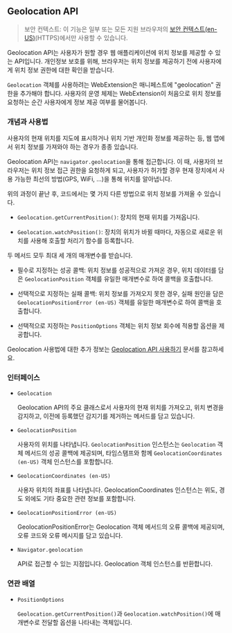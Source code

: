## Geolocation API

> 보안 컨텍스트: 이 기능은 일부 또는 모든 지원 브라우저의 [보안 컨텍스트(en-US)](https://developer.mozilla.org/en-US/docs/Web/Security/Secure_Contexts)(HTTPS)에서만 사용할 수 있습니다.

Geolocation API는 사용자가 원할 경우 웹 애플리케이션에 위치 정보를 제공할 수 있는 API입니다. 개인정보 보호를 위해, 브라우저는 위치 정보를 제공하기 전에 사용자에게 위치 정보 권한에 대한 확인을 받습니다.

`Geolocation` 객체를 사용하려는 WebExtension은 매니페스트에 "geolocation" 권한을 추가해야 합니다. 사용자의 운영 체제는 WebExtension이 처음으로 위치 정보를 요청하는 순간 사용자에게 정보 제공 여부를 물어봅니다.

### 개념과 사용법

사용자의 현재 위치를 지도에 표시하거나 위치 기반 개인화 정보를 제공하는 등, 웹 앱에서 위치 정보를 가져와야 하는 경우가 종종 있습니다.

Geolocation API는 `navigator.geolocation`을 통해 접근합니다. 이 때, 사용자의 브라우저는 위치 정보 접근 권한을 요청하게 되고, 사용자가 허가할 경우 현재 장치에서 사용 가능한 최선의 방법(GPS, WiFi, ...)을 통해 위치를 알아냅니다.

위의 과정이 끝난 후, 코드에서는 몇 가지 다른 방법으로 위치 정보를 가져올 수 있습니다.

- `Geolocation.getCurrentPosition()`: 장치의 현재 위치를 가져옵니다.

- `Geolocation.watchPosition()`: 장치의 위치가 바뀔 때마다, 자동으로 새로운 위치를 사용해 호출할 처리기 함수를 등록합니다.

두 메서드 모두 최대 세 개의 매개변수를 받습니다.

- 필수로 지정하는 성공 콜백: 위치 정보를 성공적으로 가져온 경우, 위치 데이터를 담은 `GeolocationPosition` 객체를 유일한 매개변수로 하여 콜백을 호출합니다.

* 선택적으로 지정하는 실패 콜백: 위치 정보를 가져오지 못한 경우, 실패 원인을 담은 `GeolocationPositionError (en-US)` 객체를 유일한 매개변수로 하여 콜백을 호출합니다.

* 선택적으로 지정하는 `PositionOptions` 객체는 위치 정보 회수에 적용할 옵션을 제공합니다.

Geolocation 사용법에 대한 추가 정보는 [Geolocation API 사용하기](https://developer.mozilla.org/ko/docs/Web/API/Geolocation_API/Using_the_Geolocation_API) 문서를 참고하세요.

### 인터페이스

- `Geolocation`

  Geolocation API의 주요 클래스로서 사용자의 현재 위치를 가져오고, 위치 변경을 감지하고, 이전에 등록했던 감지기를 제거하는 메서드를 담고 있습니다.

* `GeolocationPosition`

  사용자의 위치를 나타냅니다. `GeolocationPosition` 인스턴스는 `Geolocation` 객체 메서드의 성공 콜백에 제공되며, 타임스탬프와 함께 `GeolocationCoordinates (en-US)` 객체 인스턴스를 포함합니다.

* `GeolocationCoordinates (en-US)`

  사용자 위치의 좌표를 나타냅니다. GeolocationCoordinates 인스턴스는 위도, 경도 외에도 기타 중요한 관련 정보를 포함합니다.

* `GeolocationPositionError (en-US)`

  GeolocationPositionError는 Geolocation 객체 메서드의 오류 콜백에 제공되며, 오류
  코드와 오류 메시지를 담고 있습니다.

* `Navigator.geolocation`

  API로 접근할 수 있는 지점입니다. Geolocation 객체 인스턴스를 반환합니다.

### 연관 배열

- `PositionOptions`

  `Geolocation.getCurrentPosition()`과 `Geolocation.watchPosition()`에 매개변수로 전달할 옵션을 나타내는 객체입니다.

